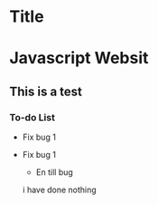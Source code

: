 # Title

# Javascript Websit

## This is a test

### To-do List


- Fix bug 1
- Fix bug 1
    - En till bug


    i have done nothing
